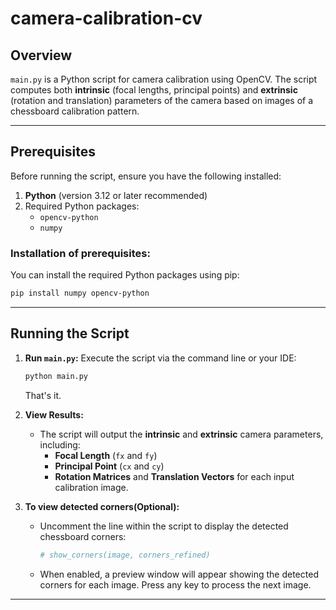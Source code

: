 # camera-calibration-cv

## Overview

`main.py` is a Python script for camera calibration using OpenCV. The script computes both **intrinsic** (focal lengths, principal points) and **extrinsic** (rotation and translation) parameters of the camera based on images of a chessboard calibration pattern.

-----

## Prerequisites

Before running the script, ensure you have the following installed:

1. **Python** (version 3.12 or later recommended)
2. Required Python packages:
    - `opencv-python`
    - `numpy`
   
### Installation of prerequisites:

You can install the required Python packages using pip:

```bash
pip install numpy opencv-python
```

-----

## Running the Script

1. **Run `main.py`:**
   Execute the script via the command line or your IDE:

   ```bash
   python main.py
   ```
    That's it.

2. **View Results:**
   - The script will output the **intrinsic** and **extrinsic** camera parameters, including:
     - **Focal Length** (`fx` and `fy`)
     - **Principal Point** (`cx` and `cy`)
     - **Rotation Matrices** and **Translation Vectors** for each input calibration image.

3. **To view detected corners(Optional):**
   - Uncomment the line within the script to display the detected chessboard corners:
     ```python
     # show_corners(image, corners_refined)
     ```
   - When enabled, a preview window will appear showing the detected corners for each image. Press any key to process the next image.

---
